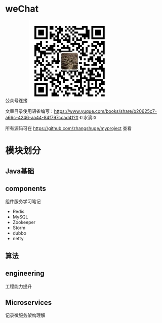 # weChat
公众号连接
![image](https://github.com/zhangshuge/weChat/blob/main/images/dbxnm.jpg)

文章目录使用语雀编写：https://www.yuque.com/books/share/b20625c7-a66c-4246-aa44-84f797ccad41?# 《💧水滴💧》

所有源码可在 https://github.com/zhangshuge/myproject 查看
# 模块划分

## Java基础

## components
组件服务学习笔记
* Redis
* MySQL
* Zookeeper
* Storm
* dubbo
* netty

## 算法

## engineering
工程能力提升

## Microservices
记录微服务架构理解